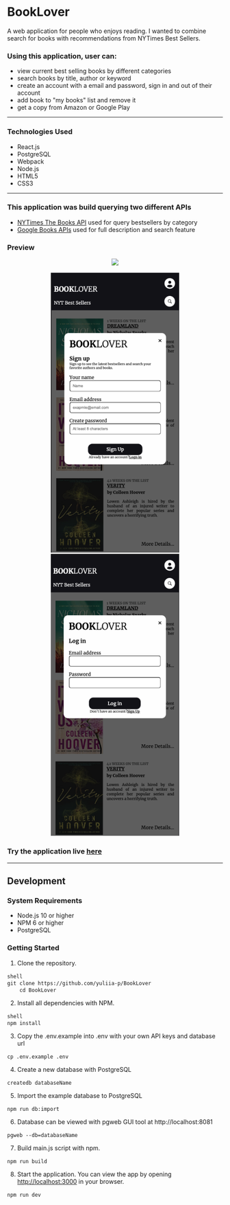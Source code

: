 # BookLover
A web application for people who enjoys reading. 
I wanted to combine search for books with recommendations from NYTimes Best Sellers.

### Using this application, user can:
- view current best selling books by different categories
- search books by title, author or keyword
- create an account with a email and password, sign in and out of their account
- add book to "my books" list and remove it
- get a copy from Amazon or Google Play
___

### Technologies Used
- React.js
- PostgreSQL
- Webpack
- Node.js
- HTML5
- CSS3

___ 

### This application was build querying two different APIs
- [NYTimes The Books API](https://developer.nytimes.com/docs/books-product/1/overview) used for query bestsellers by category
- [Google Books APIs](https://developers.google.com/books/docs/overview) used for full description and search feature 

### Preview 
<p align="middle">
  <img src="bl-preview.gif" width="800">
</p>
<p align="middle">
  <img src="sign-up-previw.png" width="300">
  <img src="log-in-preview.png" width="300">
  
</p>

### Try the application live [here](http://book-lover-app.yuliia.net/)
____

## Development

### System Requirements
- Node.js 10 or higher
- NPM 6 or higher
- PostgreSQL

### Getting Started 
1. Clone the repository.
```
shell
git clone https://github.com/yuliia-p/BookLover
    cd BookLover
 ```
2. Install all dependencies with NPM.
```
shell
npm install
```
3. Copy the .env.example into .env with your own API keys and database url
```
cp .env.example .env
```
4. Create a new database with PostgreSQL
```
createdb databaseName
```
5. Import the example database to PostgreSQL
```
npm run db:import
```
6. Database can be viewed with pgweb GUI tool at http://localhost:8081
```
pgweb --db=databaseName
```
7. Build main.js script with npm.
```
npm run build
```
8. Start the application. You can view the app by opening [http://localhost:3000](http://localhost:3000/) in your browser.
```
npm run dev
```

